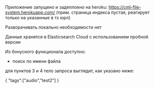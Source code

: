 Приложение запущено и задеплоено на heroku: https://cml-file-system.herokuapp.com/ (прим. страница индекса пустая, реагирует только на указанные в тз юрл)

Разворачивать локально необходимости нет

Данные хранятся в Elasticsearch Cloud с использованием пробной версии

Из бонусного функционала доступно:
- поиск по имени файла

для пунктов 3 и 4 тело запроса выглядит, как указано ниже:

{
	"tags":["audio","test2"]
}
